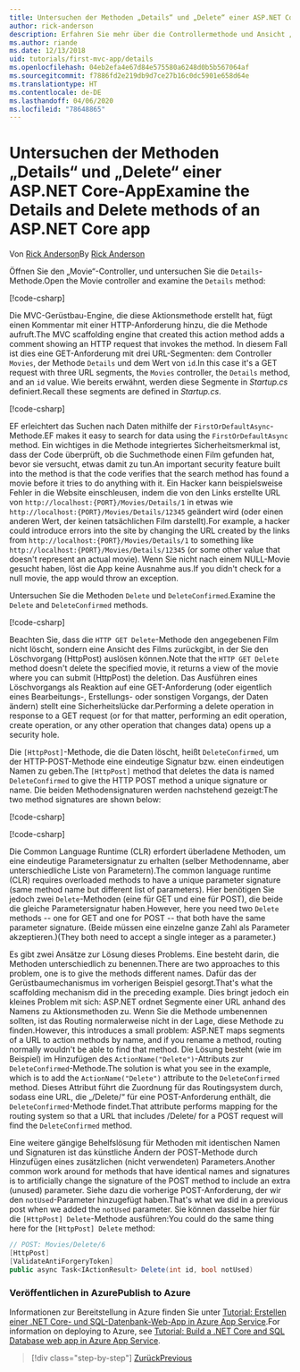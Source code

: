 ```yaml
---
title: Untersuchen der Methoden „Details“ und „Delete“ einer ASP.NET Core-App
author: rick-anderson
description: Erfahren Sie mehr über die Controllermethode und Ansicht „Details“ in einer einfachen ASP.NET Core MVC-App.
ms.author: riande
ms.date: 12/13/2018
uid: tutorials/first-mvc-app/details
ms.openlocfilehash: 04eb2efa4e67d84e575580a6248d0b5b567064af
ms.sourcegitcommit: f7886fd2e219db9d7ce27b16c0dc5901e658d64e
ms.translationtype: HT
ms.contentlocale: de-DE
ms.lasthandoff: 04/06/2020
ms.locfileid: "78648865"
---
```

# <a name="examine-the-details-and-delete-methods-of-an-aspnet-core-app"></a><span data-ttu-id="f6ccd-103">Untersuchen der Methoden „Details“ und „Delete“ einer ASP.NET Core-App</span><span class="sxs-lookup"><span data-stu-id="f6ccd-103">Examine the Details and Delete methods of an ASP.NET Core app</span></span>

<span data-ttu-id="f6ccd-104">Von [Rick Anderson](https://twitter.com/RickAndMSFT)</span><span class="sxs-lookup"><span data-stu-id="f6ccd-104">By [Rick Anderson](https://twitter.com/RickAndMSFT)</span></span>

<span data-ttu-id="f6ccd-105">Öffnen Sie den „Movie“-Controller, und untersuchen Sie die `Details`-Methode.</span><span class="sxs-lookup"><span data-stu-id="f6ccd-105">Open the Movie controller and examine the `Details` method:</span></span>

[!code-csharp[](start-mvc/sample/MvcMovie22/Controllers/MoviesController.cs?name=snippet_details)]

<span data-ttu-id="f6ccd-106">Die MVC-Gerüstbau-Engine, die diese Aktionsmethode erstellt hat, fügt einen Kommentar mit einer HTTP-Anforderung hinzu, die die Methode aufruft.</span><span class="sxs-lookup"><span data-stu-id="f6ccd-106">The MVC scaffolding engine that created this action method adds a comment showing an HTTP request that invokes the method.</span></span> <span data-ttu-id="f6ccd-107">In diesem Fall ist dies eine GET-Anforderung mit drei URL-Segmenten: dem Controller `Movies`, der Methode `Details` und dem Wert von `id`.</span><span class="sxs-lookup"><span data-stu-id="f6ccd-107">In this case it's a GET request with three URL segments, the `Movies` controller, the `Details` method, and an `id` value.</span></span> <span data-ttu-id="f6ccd-108">Wie bereits erwähnt, werden diese Segmente in *Startup.cs* definiert.</span><span class="sxs-lookup"><span data-stu-id="f6ccd-108">Recall these segments are defined in *Startup.cs*.</span></span>

[!code-csharp[](start-mvc/sample/MvcMovie3/Startup.cs?highlight=5&name=snippet_1)]

<span data-ttu-id="f6ccd-109">EF erleichtert das Suchen nach Daten mithilfe der `FirstOrDefaultAsync`-Methode.</span><span class="sxs-lookup"><span data-stu-id="f6ccd-109">EF makes it easy to search for data using the `FirstOrDefaultAsync` method.</span></span> <span data-ttu-id="f6ccd-110">Ein wichtiges in die Methode integriertes Sicherheitsmerkmal ist, dass der Code überprüft, ob die Suchmethode einen Film gefunden hat, bevor sie versucht, etwas damit zu tun.</span><span class="sxs-lookup"><span data-stu-id="f6ccd-110">An important security feature built into the method is that the code verifies that the search method has found a movie before it tries to do anything with it.</span></span> <span data-ttu-id="f6ccd-111">Ein Hacker kann beispielsweise Fehler in die Website einschleusen, indem die von den Links erstellte URL von `http://localhost:{PORT}/Movies/Details/1` in etwas wie `http://localhost:{PORT}/Movies/Details/12345` geändert wird (oder einen anderen Wert, der keinen tatsächlichen Film darstellt).</span><span class="sxs-lookup"><span data-stu-id="f6ccd-111">For example, a hacker could introduce errors into the site by changing the URL created by the links from `http://localhost:{PORT}/Movies/Details/1` to something like  `http://localhost:{PORT}/Movies/Details/12345` (or some other value that doesn't represent an actual movie).</span></span> <span data-ttu-id="f6ccd-112">Wenn Sie nicht nach einem NULL-Movie gesucht haben, löst die App keine Ausnahme aus.</span><span class="sxs-lookup"><span data-stu-id="f6ccd-112">If you didn't check for a null movie, the app would throw an exception.</span></span>

<span data-ttu-id="f6ccd-113">Untersuchen Sie die Methoden `Delete` und `DeleteConfirmed`.</span><span class="sxs-lookup"><span data-stu-id="f6ccd-113">Examine the `Delete` and `DeleteConfirmed` methods.</span></span>

[!code-csharp[](start-mvc/sample/MvcMovie22/Controllers/MoviesController.cs?name=snippet_delete)]

<span data-ttu-id="f6ccd-114">Beachten Sie, dass die `HTTP GET Delete`-Methode den angegebenen Film nicht löscht, sondern eine Ansicht des Films zurückgibt, in der Sie den Löschvorgang (HttpPost) auslösen können.</span><span class="sxs-lookup"><span data-stu-id="f6ccd-114">Note that the `HTTP GET Delete` method doesn't delete the specified movie, it returns a view of the movie where you can submit (HttpPost) the deletion.</span></span> <span data-ttu-id="f6ccd-115">Das Ausführen eines Löschvorgangs als Reaktion auf eine GET-Anforderung (oder eigentlich eines Bearbeitungs-, Erstellungs- oder sonstigen Vorgangs, der Daten ändern) stellt eine Sicherheitslücke dar.</span><span class="sxs-lookup"><span data-stu-id="f6ccd-115">Performing a delete operation in response to a GET request (or for that matter, performing an edit operation, create operation, or any other operation that changes data) opens up a security hole.</span></span>

<span data-ttu-id="f6ccd-116">Die `[HttpPost]`-Methode, die die Daten löscht, heißt `DeleteConfirmed`, um der HTTP-POST-Methode eine eindeutige Signatur bzw. einen eindeutigen Namen zu geben.</span><span class="sxs-lookup"><span data-stu-id="f6ccd-116">The `[HttpPost]` method that deletes the data is named `DeleteConfirmed` to give the HTTP POST method a unique signature or name.</span></span> <span data-ttu-id="f6ccd-117">Die beiden Methodensignaturen werden nachstehend gezeigt:</span><span class="sxs-lookup"><span data-stu-id="f6ccd-117">The two method signatures are shown below:</span></span>

[!code-csharp[](start-mvc/sample/MvcMovie/Controllers/MoviesController.cs?name=snippet_delete2)]

[!code-csharp[](start-mvc/sample/MvcMovie/Controllers/MoviesController.cs?name=snippet_delete3)]

<span data-ttu-id="f6ccd-118">Die Common Language Runtime (CLR) erfordert überladene Methoden, um eine eindeutige Parametersignatur zu erhalten (selber Methodenname, aber unterschiedliche Liste von Parametern).</span><span class="sxs-lookup"><span data-stu-id="f6ccd-118">The common language runtime (CLR) requires overloaded methods to have a unique parameter signature (same method name but different list of parameters).</span></span> <span data-ttu-id="f6ccd-119">Hier benötigen Sie jedoch zwei `Delete`-Methoden (eine für GET und eine für POST), die beide die gleiche Parametersignatur haben.</span><span class="sxs-lookup"><span data-stu-id="f6ccd-119">However, here you need two `Delete` methods -- one for GET and one for POST -- that both have the same parameter signature.</span></span> <span data-ttu-id="f6ccd-120">(Beide müssen eine einzelne ganze Zahl als Parameter akzeptieren.)</span><span class="sxs-lookup"><span data-stu-id="f6ccd-120">(They both need to accept a single integer as a parameter.)</span></span>

<span data-ttu-id="f6ccd-121">Es gibt zwei Ansätze zur Lösung dieses Problems. Eine besteht darin, die Methoden unterschiedlich zu benennen.</span><span class="sxs-lookup"><span data-stu-id="f6ccd-121">There are two approaches to this problem, one is to give the methods different names.</span></span> <span data-ttu-id="f6ccd-122">Dafür das der Gerüstbaumechanismus im vorherigen Beispiel gesorgt.</span><span class="sxs-lookup"><span data-stu-id="f6ccd-122">That's what the scaffolding mechanism did in the preceding example.</span></span> <span data-ttu-id="f6ccd-123">Dies bringt jedoch ein kleines Problem mit sich: ASP.NET ordnet Segmente einer URL anhand des Namens zu Aktionsmethoden zu. Wenn Sie die Methode umbenennen sollten, ist das Routing normalerweise nicht in der Lage, diese Methode zu finden.</span><span class="sxs-lookup"><span data-stu-id="f6ccd-123">However, this introduces a small problem: ASP.NET maps segments of a URL to action methods by name, and if you rename a method, routing normally wouldn't be able to find that method.</span></span> <span data-ttu-id="f6ccd-124">Die Lösung besteht (wie im Beispiel) im Hinzufügen des `ActionName("Delete")`-Attributs zur `DeleteConfirmed`-Methode.</span><span class="sxs-lookup"><span data-stu-id="f6ccd-124">The solution is what you see in the example, which is to add the `ActionName("Delete")` attribute to the `DeleteConfirmed` method.</span></span> <span data-ttu-id="f6ccd-125">Dieses Attribut führt die Zuordnung für das Routingsystem durch, sodass eine URL, die „/Delete/“ für eine POST-Anforderung enthält, die `DeleteConfirmed`-Methode findet.</span><span class="sxs-lookup"><span data-stu-id="f6ccd-125">That attribute performs mapping for the routing system so that a URL that includes /Delete/ for a POST request will find the `DeleteConfirmed` method.</span></span>

<span data-ttu-id="f6ccd-126">Eine weitere gängige Behelfslösung für Methoden mit identischen Namen und Signaturen ist das künstliche Ändern der POST-Methode durch Hinzufügen eines zusätzlichen (nicht verwendeten) Parameters.</span><span class="sxs-lookup"><span data-stu-id="f6ccd-126">Another common work around for methods that have identical names and signatures is to artificially change the signature of the POST method to include an extra (unused) parameter.</span></span> <span data-ttu-id="f6ccd-127">Siehe dazu die vorherige POST-Anforderung, der wir den `notUsed`-Parameter hinzugefügt haben.</span><span class="sxs-lookup"><span data-stu-id="f6ccd-127">That's what we did in a previous post when we added the `notUsed` parameter.</span></span> <span data-ttu-id="f6ccd-128">Sie können dasselbe hier für die `[HttpPost] Delete`-Methode ausführen:</span><span class="sxs-lookup"><span data-stu-id="f6ccd-128">You could do the same thing here for the `[HttpPost] Delete` method:</span></span>

```csharp
// POST: Movies/Delete/6
[HttpPost]
[ValidateAntiForgeryToken]
public async Task<IActionResult> Delete(int id, bool notUsed)
```

### <a name="publish-to-azure"></a><span data-ttu-id="f6ccd-129">Veröffentlichen in Azure</span><span class="sxs-lookup"><span data-stu-id="f6ccd-129">Publish to Azure</span></span>

<span data-ttu-id="f6ccd-130">Informationen zur Bereitstellung in Azure finden Sie unter [Tutorial: Erstellen einer .NET Core- und SQL-Datenbank-Web-App in Azure App Service](/azure/app-service/app-service-web-tutorial-dotnetcore-sqldb).</span><span class="sxs-lookup"><span data-stu-id="f6ccd-130">For information on deploying to Azure, see [Tutorial: Build a .NET Core and SQL Database web app in Azure App Service](/azure/app-service/app-service-web-tutorial-dotnetcore-sqldb).</span></span>

> [!div class="step-by-step"]
> [<span data-ttu-id="f6ccd-131">Zurück</span><span class="sxs-lookup"><span data-stu-id="f6ccd-131">Previous</span></span>](validation.md)

